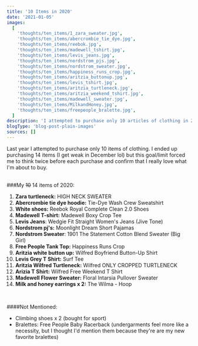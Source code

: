 ```yaml
---
title: '10 Items in 2020'
date: '2021-01-05'
images:
  [
    'thoughts/ten_items/1_zara_sweater.jpg',
    'thoughts/ten_items/abercrombie_tie_dye.jpg',
    'thoughts/ten_items/reebok.jpg',
    'thoughts/ten_items/madewell_tshirt.jpg',
    'thoughts/ten_items/levis_jeans.jpg',
    'thoughts/ten_items/nordstrom_pjs.jpg',
    'thoughts/ten_items/nordstrom_sweater.jpg',
    'thoughts/ten_items/happiness_runs_crop.jpg',
    'thoughts/ten_items/aritzia_buttonup.jpg',
    'thoughts/ten_items/levis_tshirt.jpg',
    'thoughts/ten_items/aritzia_turtleneck.jpg',
    'thoughts/ten_items/aritzia_weekend_tshirt.jpg',
    'thoughts/ten_items/madewell_sweater.jpg',
    'thoughts/ten_items/MilkandHoney.jpg',
    'thoughts/ten_items/freepeople_bralette.jpg',
  ]
description: 'I attempted to purchase only 10 articles of clothing in 2020'
blogType: 'blog-post-plain-images'
sources: []
---
```


Last year I attempted to purchase only 10 items of clothing. I ended up purchasing 14 items (I get weak in December lol) but this goal/limit forced me to think twice before each purchase and confirm that I really love what I'm about to buy.
<br />
<br />

###My ~~10~~ 14 items of 2020:

1. **Zara turtleneck:** HIGH NECK SWEATER
2. **Abercrombie tie dye hoodie:** Tie-Dye Wash Crew Sweatshirt
3. **White shoes:** Reebok Royal Complete Clean 2.0 Shoes
4. **Madewell T-shirt:** Madewell Boxy Crop Tee
5. **Levis Jeans**: Wedgie Fit Straight Women's Jeans (Jive Tone)
6. **Nordstrom pj's:** Moonlight Dream Short Pajamas
7. **Nordstrom Sweater**: 1901 The Statement Cotton Blend Sweater (Big Girl)
8. **Free People Tank Top:** Happiness Runs Crop
9. **Aritzia white button up:** Wilfred Boyfriend Button-Up Shirt
10. **Levis Grey T Shirt:** Surf Tee
11. **Aritzia Wilfred Turtleneck:** Wilfred ONLY CROPPED TURTLENECK
12. **Arizia T Shirt:** Wilfred Free Weekend T Shirt
13. **Madewell Flower Sweater:** Floral Intarsia Pullover Sweater
14. **Milk and honey earrings x 2:** The Wilma - Hoop

<br />

####Not Mentioned:

- Climbing shoes x 2 (bought for sport)
- Bralettes: Free People Baby Racerback (undergarments feel more like a necessity, but I thought I'd mention them because they're are my new favorite bralettes)
